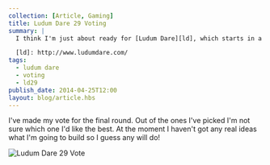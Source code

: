 ```yaml
---
collection: [Article, Gaming]
title: Ludum Dare 29 Voting
summary: |
  I think I'm just about ready for [Ludum Dare][ld], which starts in a couple of hours --- <time datetime="2014-04-26T02:00">2am</time> in the UK.

  [ld]: http://www.ludumdare.com/
tags: 
  - ludum dare
  - voting
  - ld29
publish_date: 2014-04-25T12:00
layout: blog/article.hbs
---
```


I've made my vote for the final round. Out of the ones I've picked I'm not sure which one I'd like the best. At the moment I haven't got any real ideas what I'm going to build so I guess any will do!

![Ludum Dare 29 Vote]($media/img/ludum-dare-29.jpg)
